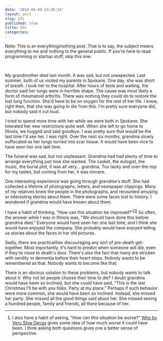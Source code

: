 ```yaml
---
date: '2014-04-08 23:36:16'
layout: post
slug: EOL
published: true
title: EOL
categories:
---
```


Note: This is an everything/nothing post. That is to say, the subject means everything to me and nothing to the general public. If you're here to read programming or startup stuff, skip this one.

<br />

My grandmother died last month. It was sad, but not unexpected. Last summer, both of us visited my parents in Spokane. One day, she was short of breath. I took her to the hospital. After hours of tests and waiting, the doctor said her lungs were in horrible shape. The cause was most likely a form of rheumatoid arthritis. There was nothing they could do to restore the lost lung function. She'd have to be on oxygen for the rest of her life. I knew, right then, that she was going to die from this. I'm pretty sure everyone did, but nobody said it out loud.

I tried to spend more time with her while we were both in Spokane. She tolerated her new restrictions quite well. When she left to go home to Illinois, we hugged and said goodbye. I was pretty sure that would be the last time I'd see her. I was right. Over the next six months, grandma slowly suffocated as her lungs turned into scar tissue. It would have been nice to have seen her one last time.

The funeral was sad, but not unpleasant. Grandma had had plenty of time to arrange everything just how she wanted. The casket, the eulogist, the music, the burial plot, it was all very... grandma. Too tacky and over-the-top for my tastes, but coming from her, it was sincere.

One interesting experience was going through grandma's stuff. She had collected a lifetime of photographs, letters, and newspaper clippings. Many of my relatives knew the people in the photographs, and recounted amusing or interesting stories about them. There were some faces lost to history. I wondered if grandma would have known about them.

I have a habit of thinking, "How can this situation be improved?"<sup>[\[1\]](#ref_1)</sup> So often, the answer while I was in Illinois was, "We should have done this before grandma died." Everyone would have seen her one last time, and I think she would have enjoyed the company. She probably would have enjoyed telling us stories about the faces in her old pictures.

Sadly, there are practicalities discouraging any sort of pre-death get-together. Most importantly, it's hard to predict when someone will die, even if they're close to death's door. There's also the fact that many are stricken with senility or dementia before their heart stops. Nobody wants to be remembered as that. Nobody wants to become like that.

There is an obvious solution to these problems, but nobody wants to talk about it: Why not let people choose their time to die? I doubt grandma would have been so inclined, but she could have said, "This is the last Christmas I'll be with you folks. Party at my place." Perhaps if such behavior were more common, she would have been so inclined. Instead, she missed her party. She missed all the good things said about her. She missed seeing a hundred people, family and friends, all there because of her.



---

1. <span id="ref_1"></span>I also have a habit of asking, "How can this situation be worse?" [Who by Very Slow Decay](http://slatestarcodex.com/2013/07/17/who-by-very-slow-decay/) gives some idea of how much worse it could have been. I think asking both questions gives one a better sense of perspective.
